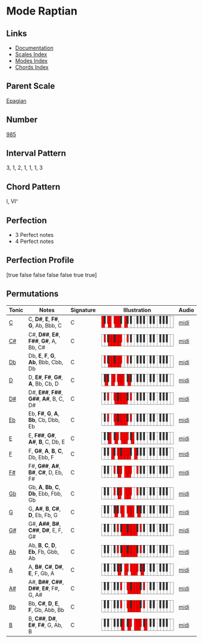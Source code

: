 # Mode Raptian

## Links

- [Documentation](index.md)
- [Scales Index](Scales.md)
- [Modes Index](Modes.md)
- [Chords Index](Chords.md)

## Parent Scale

[Epagian](ScaleEpagian.md)

## Number

[985](https://ianring.com/musictheory/scales/985)

## Interval Pattern

3, 1, 2, 1, 1, 1, 3

## Chord Pattern

I, VI⁺

## Perfection

- 3 Perfect notes
- 4 Perfect notes

## Perfection Profile

[true false false false false true true]

## Permutations

| Tonic | Notes | Signature | Illustration | Audio |
|-------|-------|-----------|--------------|-------|
| [C](ModeCNaturalRaptian.md) | C, **D#**, **E**, **F#**, **G**, Ab, Bbb, C | C | ![CNaturalRaptian](ModeCNaturalRaptian.png) | [midi](https://github.com/edipermadi/music/blob/main/docs/ModeCNaturalRaptian.mid?raw=true) |
| [C#](ModeCSharpRaptian.md) | C#, **D##**, **E#**, **F##**, **G#**, A, Bb, C# | C | ![CSharpRaptian](ModeCSharpRaptian.png) | [midi](https://github.com/edipermadi/music/blob/main/docs/ModeCSharpRaptian.mid?raw=true) |
| [Db](ModeDFlatRaptian.md) | Db, **E**, **F**, **G**, **Ab**, Bbb, Cbb, Db | C | ![DFlatRaptian](ModeDFlatRaptian.png) | [midi](https://github.com/edipermadi/music/blob/main/docs/ModeDFlatRaptian.mid?raw=true) |
| [D](ModeDNaturalRaptian.md) | D, **E#**, **F#**, **G#**, **A**, Bb, Cb, D | C | ![DNaturalRaptian](ModeDNaturalRaptian.png) | [midi](https://github.com/edipermadi/music/blob/main/docs/ModeDNaturalRaptian.mid?raw=true) |
| [D#](ModeDSharpRaptian.md) | D#, **E##**, **F##**, **G##**, **A#**, B, C, D# | C | ![DSharpRaptian](ModeDSharpRaptian.png) | [midi](https://github.com/edipermadi/music/blob/main/docs/ModeDSharpRaptian.mid?raw=true) |
| [Eb](ModeEFlatRaptian.md) | Eb, **F#**, **G**, **A**, **Bb**, Cb, Dbb, Eb | C | ![EFlatRaptian](ModeEFlatRaptian.png) | [midi](https://github.com/edipermadi/music/blob/main/docs/ModeEFlatRaptian.mid?raw=true) |
| [E](ModeENaturalRaptian.md) | E, **F##**, **G#**, **A#**, **B**, C, Db, E | C | ![ENaturalRaptian](ModeENaturalRaptian.png) | [midi](https://github.com/edipermadi/music/blob/main/docs/ModeENaturalRaptian.mid?raw=true) |
| [F](ModeFNaturalRaptian.md) | F, **G#**, **A**, **B**, **C**, Db, Ebb, F | C | ![FNaturalRaptian](ModeFNaturalRaptian.png) | [midi](https://github.com/edipermadi/music/blob/main/docs/ModeFNaturalRaptian.mid?raw=true) |
| [F#](ModeFSharpRaptian.md) | F#, **G##**, **A#**, **B#**, **C#**, D, Eb, F# | C | ![FSharpRaptian](ModeFSharpRaptian.png) | [midi](https://github.com/edipermadi/music/blob/main/docs/ModeFSharpRaptian.mid?raw=true) |
| [Gb](ModeGFlatRaptian.md) | Gb, **A**, **Bb**, **C**, **Db**, Ebb, Fbb, Gb | C | ![GFlatRaptian](ModeGFlatRaptian.png) | [midi](https://github.com/edipermadi/music/blob/main/docs/ModeGFlatRaptian.mid?raw=true) |
| [G](ModeGNaturalRaptian.md) | G, **A#**, **B**, **C#**, **D**, Eb, Fb, G | C | ![GNaturalRaptian](ModeGNaturalRaptian.png) | [midi](https://github.com/edipermadi/music/blob/main/docs/ModeGNaturalRaptian.mid?raw=true) |
| [G#](ModeGSharpRaptian.md) | G#, **A##**, **B#**, **C##**, **D#**, E, F, G# | C | ![GSharpRaptian](ModeGSharpRaptian.png) | [midi](https://github.com/edipermadi/music/blob/main/docs/ModeGSharpRaptian.mid?raw=true) |
| [Ab](ModeAFlatRaptian.md) | Ab, **B**, **C**, **D**, **Eb**, Fb, Gbb, Ab | C | ![AFlatRaptian](ModeAFlatRaptian.png) | [midi](https://github.com/edipermadi/music/blob/main/docs/ModeAFlatRaptian.mid?raw=true) |
| [A](ModeANaturalRaptian.md) | A, **B#**, **C#**, **D#**, **E**, F, Gb, A | C | ![ANaturalRaptian](ModeANaturalRaptian.png) | [midi](https://github.com/edipermadi/music/blob/main/docs/ModeANaturalRaptian.mid?raw=true) |
| [A#](ModeASharpRaptian.md) | A#, **B##**, **C##**, **D##**, **E#**, F#, G, A# | C | ![ASharpRaptian](ModeASharpRaptian.png) | [midi](https://github.com/edipermadi/music/blob/main/docs/ModeASharpRaptian.mid?raw=true) |
| [Bb](ModeBFlatRaptian.md) | Bb, **C#**, **D**, **E**, **F**, Gb, Abb, Bb | C | ![BFlatRaptian](ModeBFlatRaptian.png) | [midi](https://github.com/edipermadi/music/blob/main/docs/ModeBFlatRaptian.mid?raw=true) |
| [B](ModeBNaturalRaptian.md) | B, **C##**, **D#**, **E#**, **F#**, G, Ab, B | C | ![BNaturalRaptian](ModeBNaturalRaptian.png) | [midi](https://github.com/edipermadi/music/blob/main/docs/ModeBNaturalRaptian.mid?raw=true) |
